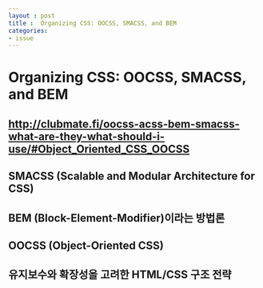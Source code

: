```yaml
---
layout : post
title :  Organizing CSS: OOCSS, SMACSS, and BEM 
categories: 
- issue
---
```




# Organizing CSS: OOCSS, SMACSS, and BEM

## http://clubmate.fi/oocss-acss-bem-smacss-what-are-they-what-should-i-use/#Object_Oriented_CSS_OOCSS

## SMACSS (Scalable and Modular Architecture for CSS)
## BEM (Block-Element-Modifier)이라는 방법론
## OOCSS (Object-Oriented CSS)




## 유지보수와 확장성을 고려한 HTML/CSS 구조 전략









 




